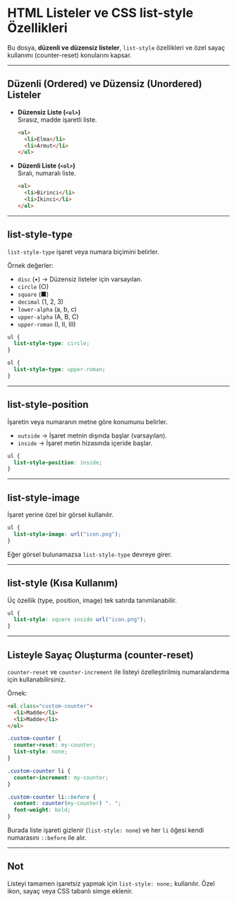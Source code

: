 # HTML Listeler ve CSS list-style Özellikleri

Bu dosya, **düzenli ve düzensiz listeler**, `list-style` özellikleri ve özel sayaç kullanımı (counter-reset) konularını kapsar.

---

## Düzenli (Ordered) ve Düzensiz (Unordered) Listeler

- **Düzensiz Liste (`<ul>`)**  
  Sırasız, madde işaretli liste.
  ```html
  <ul>
    <li>Elma</li>
    <li>Armut</li>
  </ul>
  ```

- **Düzenli Liste (`<ol>`)**  
  Sıralı, numaralı liste.
  ```html
  <ol>
    <li>Birinci</li>
    <li>İkinci</li>
  </ol>
  ```

---

## list-style-type

`list-style-type` işaret veya numara biçimini belirler.

Örnek değerler:
- `disc` (•) → Düzensiz listeler için varsayılan.
- `circle` (○)
- `square` (■)
- `decimal` (1, 2, 3)
- `lower-alpha` (a, b, c)
- `upper-alpha` (A, B, C)
- `upper-roman` (I, II, III)

```css
ul {
  list-style-type: circle;
}

ol {
  list-style-type: upper-roman;
}
```

---

## list-style-position

İşaretin veya numaranın metne göre konumunu belirler.

- `outside` → İşaret metnin dışında başlar (varsayılan).
- `inside` → İşaret metin hizasında içeride başlar.

```css
ul {
  list-style-position: inside;
}
```

---

## list-style-image

İşaret yerine özel bir görsel kullanılır.

```css
ul {
  list-style-image: url("icon.png");
}
```

Eğer görsel bulunamazsa `list-style-type` devreye girer.

---

## list-style (Kısa Kullanım)

Üç özellik (type, position, image) tek satırda tanımlanabilir.

```css
ul {
  list-style: square inside url("icon.png");
}
```

---

## Listeyle Sayaç Oluşturma (counter-reset)

`counter-reset` ve `counter-increment` ile listeyi özelleştirilmiş numaralandırma için kullanabilirsiniz.

Örnek:

```html
<ol class="custom-counter">
  <li>Madde</li>
  <li>Madde</li>
</ol>
```

```css
.custom-counter {
  counter-reset: my-counter;
  list-style: none;
}

.custom-counter li {
  counter-increment: my-counter;
}

.custom-counter li::before {
  content: counter(my-counter) ". ";
  font-weight: bold;
}
```

Burada liste işareti gizlenir (`list-style: none`) ve her `li` öğesi kendi numarasını `::before` ile alır.

---

## Not

Listeyi tamamen işaretsiz yapmak için `list-style: none;` kullanılır. Özel ikon, sayaç veya CSS tabanlı simge eklenir.
